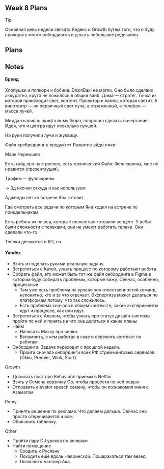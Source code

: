## Week 8 Plans

> [!tip]
> Основная цель недели связать Яндекс и Growth путем того, что я буду проходить много онбордингов и делать небольшие редизайны

## Plans 


## Notes 

#### Бренд
Хлопушки и попкорн и бобина. 
DixonBaxi не могли. Оно было сделано аккуратно, круто не ложилось в общий вайб. 
Дима — стратег. 
Точка из которой происходит свет, контент. Проектор и лампа, которая светит.
А кинотеатр — не первичный свет луча, а отраженный, а телефон — масса лучей,

Мирдан написал шрифтовому бюро, попросил сделать начертание. 
Идея, что и центра идут несколько лучшей. 

На руки получили лучи и жуквицу. 

Файл «ребреднинг в продукте» Развитие айдентики

Марк Чернышев 

Есть гайд про настроение, есть технический
Файл: Феллскрины, мне не нравится (презентауция), 

Трофим — фуллскрины. 

→ 3д иконки откуда и как используем


Адженды нет ко встрече
Яна готовит

Где смотреть все задачи по которым Яна ходил на встрече по понедельникам

Есть ребята из плюса, которые полностью готовили концепт.
У ребят были сложности с телеками, они не умеют работать телеки. 
Они сделали что-то

Телеки делюются в КП, но 


#### Yandex
- Взять и поделать руками реальную задачу. 
- Встретиться с Катей, узнать процесс по которому работают ребята.
- Собрать файл, это может быть тот же файл онбординга в Figma в котором буду собирать проблемы, которые вижу. Сейчас, особенно, процессные
	- Там уже есть проблема на уровне зон отвественностей команд, непонятно, кто и за что отвечает. Экспертиза может делаться по платформам потому, что так сложилось.
	- Есть проблема сначала в общем контексте, какие эксперименты идут и процессе, как они идут. 
- Встретиться с Аланом, чтобы узнать про статус дизайн-системы, пройти по ней и понять на что она делиться и какие планы
- Найм
	- Написать Максу про вилки. 
	- Вспомнить, с кем работал в скае и освежить контекст по ребятам. 
- Онбординги. Задача переходит с прошлой недели.
	- Пройти сначала онбординги всех РФ стримминговых сервисов. (Okko, Premier, Wink, Start)

Growth
- Дописать пост про Behavioral приемы в Netflix
- Взять у Семена корзинку Go, чтобы провести по ней ревью
- Отправить elevator speach семену, чтобы он познакомил меня с Азаматом

Romy
- Принять решение по рекламе. Что делаем дальше. Сейчас она просто откручивается и все.
- Обиновить табличку. 


Other
- Пройти пару DJ уроков по вечерам
- Найти помещение
	- Сходить к Руслану
	- Походить ещё вдоль Навоинской. Пошарахаться там везед
	- Позвонить Бахтиер Ака. 